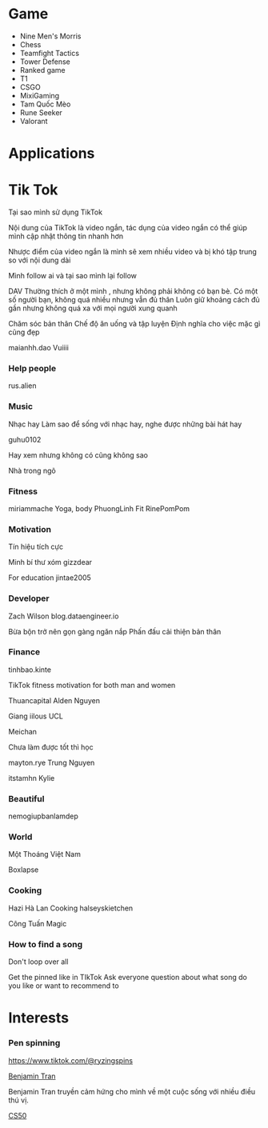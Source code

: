 # Game

- Nine Men's Morris
- Chess
- Teamfight Tactics
- Tower Defense
- Ranked game
- T1
- CSGO
- MixiGaming
- Tam Quốc Mèo
- Rune Seeker
- Valorant

# Applications

# Tik Tok

Tại sao mình sử dụng TikTok

Nội dung của TikTok là video ngắn, tác dụng của video ngắn có thể giúp mình cập nhật thông tin nhanh hơn

Nhược điểm của video ngắn là mình sẽ xem nhiều video và bị khó tập trung so với nội dung dài

Mình follow ai và tại sao mình lại follow

DAV
Thường thích ở một mình , nhưng không phải không có bạn bè. Có một số người bạn, không quá nhiều nhưng vẫn đủ thân
Luôn giữ khoảng cách đủ gần nhưng không quá xa với mọi người xung quanh

Chăm sóc bản thân
Chế độ ăn uống và tập luyện
Định nghĩa cho việc mặc gì cũng đẹp

maianhh.dao Vuiiii


### Help people

rus.alien


### Music

Nhạc hay
Làm sao để sống với nhạc hay, nghe được những bài hát hay

guhu0102

Hay xem nhưng không có cũng không sao

Nhà trong ngõ

### Fitness

miriammache Yoga, body
PhuongLinh Fit
RinePomPom


### Motivation

Tín hiệu tích cực

Minh bí thư xóm
gizzdear

For education
jintae2005

### Developer

Zach Wilson
blog.dataengineer.io

Bừa bộn trở nên gọn gàng ngăn nắp
Phấn đấu cải thiện bản thân

### Finance

tinhbao.kinte

TikTok fitness motivation for both man and women

Thuancapital
Alden Nguyen

Giang iilous UCL

 Meichan

Chưa làm được tốt thì học

mayton.rye Trung Nguyen

itstamhn
Kylie

### Beautiful

nemogiupbanlamdep

### World

Một Thoáng Việt Nam

Boxlapse

### Cooking

Hazi Hà Lan Cooking
halseyskietchen

Công Tuấn Magic

### How to find a song 

Don't loop over all 

Get the pinned like in TIkTok
Ask everyone question about what song do you like or want to recommend to 

# Interests

### Pen spinning

https://www.tiktok.com/@ryzingspins

[Benjamin Tran](https://www.youtube.com/@BenjaminTran)

Benjamin Tran truyền cảm hứng cho mình về một cuộc sống với nhiều điều thú vị. 

[CS50](https://www.youtube.com/cs50)